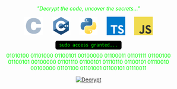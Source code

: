 <p align="center">
  <i style="color:#00ff00;">"Decrypt the code, uncover the secrets..."</i>
</p>

<p align="center">  
  <img src="https://raw.githubusercontent.com/github/explore/main/topics/c/c.png" alt="C" width="50" height="50" style="margin: 0 10px;"/>
  <img src="https://raw.githubusercontent.com/github/explore/main/topics/cpp/cpp.png" alt="C++" width="50" height="50" style="margin: 0 10px;"/>
  <img src="https://raw.githubusercontent.com/github/explore/main/topics/python/python.png" alt="Python" width="50" height="50" style="margin: 0 10px;"/>
  <img src="https://raw.githubusercontent.com/github/explore/main/topics/typescript/typescript.png" alt="TypeScript" width="50" height="50" style="margin: 0 10px;"/>
  <img src="https://raw.githubusercontent.com/github/explore/main/topics/javascript/javascript.png" alt="JavaScript" width="50" height="50" style="margin: 0 10px;"/>
</p>

<p align="center">
  <code style="background:#000; color:#0f0; padding:5px 10px; border-radius:5px;">sudo access granted...</code>
</p>

<p align="center" style="line-height:1.2;">
  <span style="color:#00ff00;">01010100 01101000 01100101 00100000 01100011 01101111 01100100 01100101 00100000 01101110 01100101 01110110 01100101 01110010 00100000 01101100 01101001 01100101 01110011</span>
</p>


<p align="center">
  <a href="https://ton-site.github.io/troll-page.html">
    <img src="https://img.shields.io/badge/🔐_DECRYPT_PROFILE-FF0000?style=for-the-badge&logo=security&logoColor=white" alt="Decrypt"/>
  </a>
</p>
